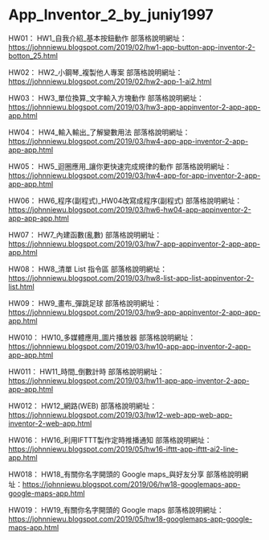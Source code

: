 # App_Inventor_2_by_juniy1997

HW01：
    HW1_自我介紹_基本按鈕動作 部落格說明網址：https://johnniewu.blogspot.com/2019/02/hw1-app-button-app-inventor-2-botton_25.html
    
HW02：
    HW2_小鋼琴_複製他人專案 部落格說明網址：https://johnniewu.blogspot.com/2019/02/hw2-app-1-ai2.html
    
HW03：
    HW3_單位換算_文字輸入方塊動作 部落格說明網址：https://johnniewu.blogspot.com/2019/03/hw3-app-appinventor-2-app-app-app.html
    
HW04：
    HW4_輸入輸出_了解變數用法 部落格說明網址：https://johnniewu.blogspot.com/2019/03/hw4-app-app-inventor-2-app-app-app.html
    
HW05：
    HW5_迴圈應用_讓你更快速完成規律的動作  部落格說明網址：https://johnniewu.blogspot.com/2019/03/hw4-app-for-app-inventor-2-app-app-app.html
    
HW06：
    HW6_程序(副程式)_HW04改寫成程序(副程式) 部落格說明網址：https://johnniewu.blogspot.com/2019/03/hw6-hw04-app-appinventor-2-app-app-app.html
    
HW07：
    HW7_內建函數(亂數) 部落格說明網址：https://johnniewu.blogspot.com/2019/03/hw7-app-appinventor-2-app-app-app.html
    
HW08：
    HW8_清單 List 指令區 部落格說明網址：https://johnniewu.blogspot.com/2019/03/hw8-list-app-list-appinventor-2-list.html
    
HW09：
    HW9_畫布_彈跳足球 部落格說明網址：https://johnniewu.blogspot.com/2019/03/hw9-app-appinventor-2-app-app-app.html
    
HW010：
    HW10_多媒體應用_圖片播放器 部落格說明網址：https://johnniewu.blogspot.com/2019/03/hw10-app-app-inventor-2-app-app-app.html
    
HW011：
    HW11_時間_倒數計時 部落格說明網址：https://johnniewu.blogspot.com/2019/03/hw11-app-app-inventor-2-app-app-app.html
    
HW012：
    HW12_網路(WEB) 部落格說明網址：https://johnniewu.blogspot.com/2019/03/hw12-web-app-web-app-inventor-2-web-app.html
    
HW016：
    HW16_利用IFTTT製作定時推播通知 部落格說明網址：https://johnniewu.blogspot.com/2019/05/hw16-ifttt-app-ifttt-ai2-line-app.html
    
HW018：
    HW18_有關你名字開頭的 Google maps_與好友分享 部落格說明網址：https://johnniewu.blogspot.com/2019/06/hw18-googlemaps-app-google-maps-app.html
    
HW019：
    HW19_有關你名字開頭的 Google maps 部落格說明網址：https://johnniewu.blogspot.com/2019/05/hw18-googlemaps-app-google-maps-app.html
    
